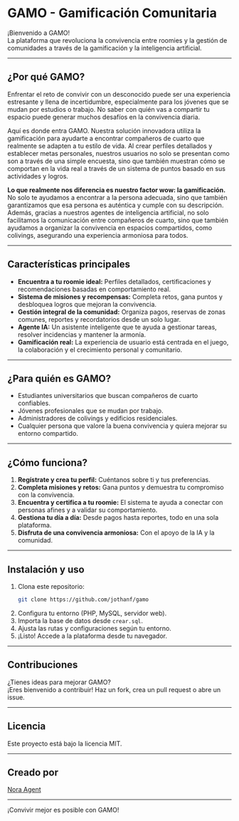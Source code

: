 # GAMO - Gamificación Comunitaria

¡Bienvenido a GAMO!  
La plataforma que revoluciona la convivencia entre roomies y la gestión de comunidades a través de la gamificación y la inteligencia artificial.

---

## ¿Por qué GAMO?

Enfrentar el reto de convivir con un desconocido puede ser una experiencia estresante y llena de incertidumbre, especialmente para los jóvenes que se mudan por estudios o trabajo. No saber con quién vas a compartir tu espacio puede generar muchos desafíos en la convivencia diaria.

Aquí es donde entra GAMO. Nuestra solución innovadora utiliza la gamificación para ayudarte a encontrar compañeros de cuarto que realmente se adapten a tu estilo de vida. Al crear perfiles detallados y establecer metas personales, nuestros usuarios no solo se presentan como son a través de una simple encuesta, sino que también muestran cómo se comportan en la vida real a través de un sistema de puntos basado en sus actividades y logros.

**Lo que realmente nos diferencia es nuestro factor wow: la gamificación.**  
No solo te ayudamos a encontrar a la persona adecuada, sino que también garantizamos que esa persona es auténtica y cumple con su descripción. Además, gracias a nuestros agentes de inteligencia artificial, no solo facilitamos la comunicación entre compañeros de cuarto, sino que también ayudamos a organizar la convivencia en espacios compartidos, como colivings, asegurando una experiencia armoniosa para todos.

---

## Características principales

- **Encuentra a tu roomie ideal:** Perfiles detallados, certificaciones y recomendaciones basadas en comportamiento real.
- **Sistema de misiones y recompensas:** Completa retos, gana puntos y desbloquea logros que mejoran la convivencia.
- **Gestión integral de la comunidad:** Organiza pagos, reservas de zonas comunes, reportes y recordatorios desde un solo lugar.
- **Agente IA:** Un asistente inteligente que te ayuda a gestionar tareas, resolver incidencias y mantener la armonía.
- **Gamificación real:** La experiencia de usuario está centrada en el juego, la colaboración y el crecimiento personal y comunitario.

---

## ¿Para quién es GAMO?

- Estudiantes universitarios que buscan compañeros de cuarto confiables.
- Jóvenes profesionales que se mudan por trabajo.
- Administradores de colivings y edificios residenciales.
- Cualquier persona que valore la buena convivencia y quiera mejorar su entorno compartido.

---

## ¿Cómo funciona?

1. **Regístrate y crea tu perfil:** Cuéntanos sobre ti y tus preferencias.
2. **Completa misiones y retos:** Gana puntos y demuestra tu compromiso con la convivencia.
3. **Encuentra y certifica a tu roomie:** El sistema te ayuda a conectar con personas afines y a validar su comportamiento.
4. **Gestiona tu día a día:** Desde pagos hasta reportes, todo en una sola plataforma.
5. **Disfruta de una convivencia armoniosa:** Con el apoyo de la IA y la comunidad.

---

## Instalación y uso

1. Clona este repositorio:
   ```bash
   git clone https://github.com/jothanf/gamo
   ```
2. Configura tu entorno (PHP, MySQL, servidor web).
3. Importa la base de datos desde `crear.sql`.
4. Ajusta las rutas y configuraciones según tu entorno.
5. ¡Listo! Accede a la plataforma desde tu navegador.

---

## Contribuciones

¿Tienes ideas para mejorar GAMO?  
¡Eres bienvenido a contribuir! Haz un fork, crea un pull request o abre un issue.

---

## Licencia

Este proyecto está bajo la licencia MIT.

---

## Creado por

[Nora Agent](https://landing.noraagent.com/)

---

¡Convivir mejor es posible con GAMO!
